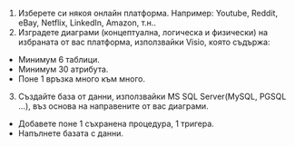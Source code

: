 1.	Изберете си някоя онлайн платформа. Например: Youtube, Reddit, eBay, Netflix, LinkedIn, Amazon, т.н..
2.	Изградете диаграми (концептуална, логическа и физически) на избраната от вас платформа, използвайки Visio, която съдържа:
  *	Минимум 6 таблици.
  *	Минимум 30 атрибута.
  *	Поне 1 връзка много към много.
3.	Създайте база от данни, използвайки MS SQL Server(MySQL, PGSQL ...), въз основа на направените от вас диаграми.
  *	Добавете поне 1 съхранена процедура, 1 тригера.
  *	Напълнете базата с данни.
